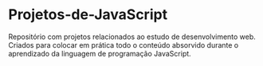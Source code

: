 # Projetos-de-JavaScript
Repositório com projetos relacionados ao estudo de desenvolvimento web.
Criados para colocar em prática todo o conteúdo absorvido durante o aprendizado da linguagem de programação JavaScript.
